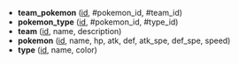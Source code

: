 <!-- Generated by Mocodo 4.2.8 -->

- **team_pokemon** (<ins>id</ins>, #pokemon_id, #team_id)
- **pokemon_type** (<ins>id</ins>, #pokemon_id, #type_id)
- **team** (<ins>id</ins>, name, description)
- **pokemon** (<ins>id</ins>, name, hp, atk, def, atk_spe, def_spe, speed)
- **type** (<ins>id</ins>, name, color)

